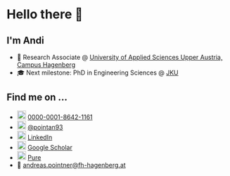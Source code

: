 # Hello there 👋

## I'm Andi

- 🔭 Research Associate @ [University of Applied Sciences Upper Austria, Campus Hagenberg](https://www.fh-ooe.at/en/hagenberg-campus/)
- 🎓 Next milestone: PhD in Engineering Sciences @ [JKU](https://www.jku.at)

## Find me on ...

- <img src="https://upload.wikimedia.org/wikipedia/commons/0/06/ORCID_iD.svg" alt="ORCID" width="20"/> [0000-0001-8642-1161](https://orcid.org/0000-0001-8642-1161)
- <img src="https://aist.fh-hagenberg.at/wp-content/uploads/2021/06/Logo-white.svg" alt="Twitter" width="20"/> [@pointan93](twitter.com/pointan93)
- <img src="https://cdn-icons-png.flaticon.com/512/174/174857.png" alt="LinkedIn" width="20"/> [LinkedIn](https://at.linkedin.com/in/andreas-pointner-27aa2b229)
- <img src="https://static.thenounproject.com/png/1277383-200.png" alt="Google Scholar" width="20"/> [Google Scholar](https://scholar.google.at/citations?user=GdUUKKUAAAAJ&hl=de)
- <img src="https://upload.wikimedia.org/wikipedia/de/thumb/e/e5/Fhooe-logo.svg/1200px-Fhooe-logo.svg.png" alt="Pure" width="20"/> [Pure](https://pure.fh-ooe.at/en/persons/andreas-manfred-pointner)
- 📧 [andreas.pointner@fh-hagenberg.at](mailto:andreas.pointner@fh-hagenberg.at)



<!--
**pointan/pointan** is a ✨ _special_ ✨ repository because its `README.md` (this file) appears on your GitHub profile.

Here are some ideas to get you started:

- 🔭 I’m currently working on ...
- 🌱 I’m currently learning ...
- 👯 I’m looking to collaborate on ...
- 🤔 I’m looking for help with ...
- 💬 Ask me about ...
- 📫 How to reach me: ...
- 😄 Pronouns: ...
- ⚡ Fun fact: ...
-->
